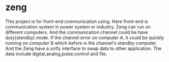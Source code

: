 # zeng
This project is for front-end communication using. Here front-end is communication system in power system or industry.
Zeng can run on different computers. And the communication channel could be have duty(standby) mode. If the channel error on computer A,
it could be quickly running on computer B which before is the channel's standby computer.
And the Zeng have a unify interface to swap data to other application. The data include digital,analog,pulse,control and file.

